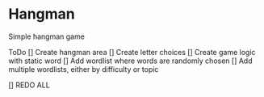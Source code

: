# Hangman
Simple hangman game

ToDo
[] Create hangman area
[] Create letter choices
[] Create game logic with static word
[] Add wordlist where words are randomly chosen
[] Add multiple wordlists, either by difficulty or topic

[] REDO ALL
